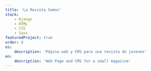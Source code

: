 ```yaml
---
title: 'La Revista Somos'
stack:
    - Django
    - HTML
    - CSS
    - Sass
featuredProject: true
order: 0
es:
    description: 'Página web y CMS para una revista de jovenes'
en:
    description: 'Web Page and CMS for a small magazine'
---
```

